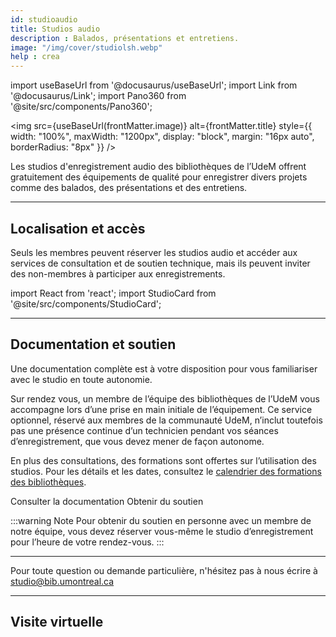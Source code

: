 ```yaml
---
id: studioaudio
title: Studios audio
description : Balados, présentations et entretiens.
image: "/img/cover/studiolsh.webp"
help : crea
---
```


import useBaseUrl from '@docusaurus/useBaseUrl';
import Link from '@docusaurus/Link';
import Pano360 from '@site/src/components/Pano360';

<img 
  src={useBaseUrl(frontMatter.image)} 
  alt={frontMatter.title} 
  style={{
    width: "100%",
    maxWidth: "1200px",
    display: "block",
    margin: "16px auto",
    borderRadius: "8px"
  }} 
/>

Les studios d'enregistrement audio des bibliothèques de l’UdeM offrent gratuitement des équipements de qualité pour enregistrer divers projets comme des balados, des présentations et des entretiens.

---

## Localisation et accès

Seuls les membres peuvent réserver les studios audio et accéder aux services de consultation et de soutien technique, mais ils peuvent inviter des non-membres à participer aux enregistrements.


import React from 'react';
import StudioCard from '@site/src/components/StudioCard';

<div
  className="grid grid--3"
  style={{ display: "grid", gap: "1rem", gridTemplateColumns: "repeat(auto-fit, minmax(250px, 1fr))" }}
>
  <StudioCard
    title="Bibliothèque des lettres et sciences humaines (BLSH)"
    location="Pavillon Samuel-Bronfman, 2<sup>e</sup> étage, local 2076-2"
    mapLink="https://calendrier.bib.umontreal.ca/space/27462"
    description="À votre arrivée, présentez-vous au bureau de référence du 2<sup>e</sup> étage afin que le personnel vous déverrouille le studio."
    reserveLink="https://calendrier.bib.umontreal.ca/space/21911"
    reserveText="Réserver"
  />
  <StudioCard
    title="Bibliothèque Hubert-Reeves"
    location="Campus MIL, Aile A, local A-1549"
    mapLink="https://maps.app.goo.gl/gfkfKFy2avjhq4BD7"
    description="À votre arrivée, présentez-vous au comptoir de la bibliothèque afin que le personnel vous déverrouille le studio."
    reserveLink="https://calendrier.bib.umontreal.ca/space/20179"
    reserveText="Réserver"
  />
  <StudioCard
    title="Bibliothèque de mathématiques et informatique"
    location="Pavillon André-Aisenstadt, local 2477"
    mapLink="https://maps.app.goo.gl/Jwg5Q34WrjR7vhGV8"
    description="À votre arrivée, présentez-vous au comptoir de la bibliothèque afin que le personnel vous déverrouille le studio."
    reserveLink="https://calendrier.bib.umontreal.ca/spaces?lid=2020&gid=6221"
    reserveText="Réserver"
  />
</div>

---

## Documentation et soutien

Une documentation complète est à votre disposition pour vous familiariser avec le studio en toute autonomie.

Sur rendez vous, un membre de l’équipe des bibliothèques de l’UdeM vous accompagne lors d’une prise en main initiale de l’équipement. Ce service optionnel, réservé aux membres de la communauté UdeM, n’inclut toutefois pas une présence continue d’un technicien pendant vos séances d’enregistrement, que vous devez mener de façon autonome.

En plus des consultations, des formations sont offertes sur l’utilisation des studios. Pour les détails et les dates, consultez le  [calendrier des formations des bibliothèques](https://bib.umontreal.ca/formations/calendrier).

<Link to=".././medias/rodecaster" className="button button--secondary">
  Consulter la documentation
</Link>

<Link to="https://outlook.office.com/owa/calendar/studiobib@umontreal.ca/bookings/s/fknNeJFnzUq4A8HgjlXCXg2?ismsaljsauthenabled" className="button button--secondary">
  Obtenir du soutien
</Link>

:::warning Note
Pour obtenir du soutien en personne avec un membre de notre équipe, vous devez réserver vous-même le studio d’enregistrement pour l’heure de votre rendez-vous. 
:::

---

Pour toute question ou demande particulière, n'hésitez pas à nous écrire à studio@bib.umontreal.ca

---

## Visite virtuelle

<Pano360
  image="/img/pano/studioaudio.webp"
  legende="Vue en 360° du Studio audio"
  title="Studio audio"
  alt="Vue en 360° du Studio audio"
/>